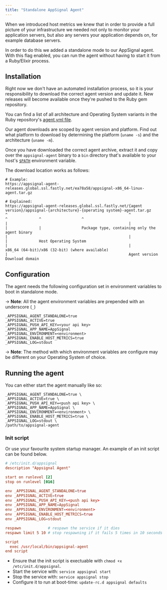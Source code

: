 ```yaml
---
title: "Standalone AppSignal Agent"
---
```


When we introduced host metrics we knew that in order to provide a full picture of your infrastructure we needed not only to monitor your application servers, but also any servers your application depends on, for example database servers.

In order to do this we added a standalone mode to our AppSignal agent. With this flag enabled, you can run the agent without having to start it from a Ruby/Elixir process.

## Installation

Right now we don't have an automated installation process, so it is your responsibility to download the correct agent version and update it. New releases will become available once they're pushed to the Ruby gem repository.

You can find a list of all architecture and Operating System variants in the Ruby repository's [agent.yml file](https://github.com/appsignal/appsignal-ruby/blob/master/ext/agent.yml).

Our agent downloads are scoped by agent version and platform. Find out what platform to download by determining the platform (`uname -s`) and the architecture (`uname -m`).

Once you have downloaded the correct agent archive, extract it and copy over the `appsignal-agent` binary to a `bin` directory that's available to your host's [`$PATH`](https://en.wikipedia.org/wiki/PATH_(variable)) environment variable.

The download location works as follows:

```
# Example:
https://appsignal-agent-releases.global.ssl.fastly.net/ea78a58/appsignal-x86_64-linux-agent.tar.gz

# Explained:
https://appsignal-agent-releases.global.ssl.fastly.net/{agent version}/appsignal-{architecture}-{operating system}-agent.tar.gz
^                                                      ^                         ^              ^                  ^
|                                                      |                         |              |                  Package type, containing only the agent binary
|                                                      |                         |              Host Operating System
|                                                      |                         x86_64 (64-bit)/x86 (32-bit) (where available)
|                                                      Agent version
Download domain
```

## Configuration

The agent needs the following configuration set in environment variables to boot in standalone mode.

-> **Note**: All the agent environment variables are prepended with an underscore (`_`)

```
_APPSIGNAL_AGENT_STANDALONE=true
_APPSIGNAL_ACTIVE=true
_APPSIGNAL_PUSH_API_KEY=<your api key>
_APPSIGNAL_APP_NAME=AppSignal
_APPSIGNAL_ENVIRONMENT=<environment>
_APPSIGNAL_ENABLE_HOST_METRICS=true
_APPSIGNAL_LOG=stdout
```

-> **Note**: The method with which environment variables are configure may be different on your Operating System of choice.

## Running the agent

You can either start the agent manually like so:

```
_APPSIGNAL_AGENT_STANDALONE=true \
_APPSIGNAL_ACTIVE=true \
_APPSIGNAL_PUSH_API_KEY=<push api key> \
_APPSIGNAL_APP_NAME=AppSignal \
_APPSIGNAL_ENVIRONMENT=<environment> \
_APPSIGNAL_ENABLE_HOST_METRICS=true \
_APPSIGNAL_LOG=stdout \
/path/to/appsignal-agent
```

### Init script

Or use your favourite system startup manager. An example of an init script can be found below.

```conf
# /etc/init.d/appsignal
description "Appsignal Agent"

start on runlevel [2]
stop on runlevel [016]

env _APPSIGNAL_AGENT_STANDALONE=true
env _APPSIGNAL_ACTIVE=true
env _APPSIGNAL_PUSH_API_KEY=<push api key>
env _APPSIGNAL_APP_NAME=AppSignal
env _APPSIGNAL_ENVIRONMENT=<environment>
env _APPSIGNAL_ENABLE_HOST_METRICS=true
env _APPSIGNAL_LOG=stdout

respawn            # respawn the service if it dies
respawn limit 5 10 # stop respawning if it fails 5 times in 10 seconds

script
  exec /usr/local/bin/appsignal-agent
end script
```

- Ensure that the init script is exectuable with `chmod +x /etc/init.d/appsignal`.
- Start the service with: `service appsignal start`
- Stop the service with: `service appsignal stop`
- Configure it to run at boot-time: `update-rc.d appsignal defaults`
